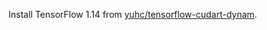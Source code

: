 Install TensorFlow 1.14 from [yuhc/tensorflow-cudart-dynam](https://github.com/yuhc/tensorflow-cudart-dynam).
